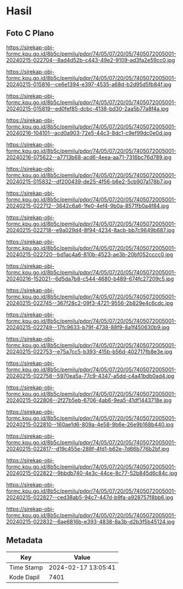 # Hasil

## Foto C Plano

https://sirekap-obj-formc.kpu.go.id/8b5c/pemilu/pdpr/74/05/07/20/05/7405072005001-20240215-022704--8ad4d52b-c443-49e2-9109-ad3fa2e59cc0.jpg

https://sirekap-obj-formc.kpu.go.id/8b5c/pemilu/pdpr/74/05/07/20/05/7405072005001-20240215-015816--ce6e1394-e397-4535-a68d-b2d95d5fb84f.jpg

https://sirekap-obj-formc.kpu.go.id/8b5c/pemilu/pdpr/74/05/07/20/05/7405072005001-20240215-015819--ed0fef85-dcbc-4138-bd30-2aa5b77a8f4a.jpg

https://sirekap-obj-formc.kpu.go.id/8b5c/pemilu/pdpr/74/05/07/20/05/7405072005001-20240216-104101--acd0a903-72e5-44c3-8dc1-c9ef99dc0e0d.jpg

https://sirekap-obj-formc.kpu.go.id/8b5c/pemilu/pdpr/74/05/07/20/05/7405072005001-20240216-075622--a7713b68-acd6-4eea-aa71-7316bc76d789.jpg

https://sirekap-obj-formc.kpu.go.id/8b5c/pemilu/pdpr/74/05/07/20/05/7405072005001-20240215-015832--df200439-de25-4f56-b6e2-5cb907a178b7.jpg

https://sirekap-obj-formc.kpu.go.id/8b5c/pemilu/pdpr/74/05/07/20/05/7405072005001-20240215-022712--3642c6a6-1fe0-4ef4-9b0a-8571fb0a4f84.jpg

https://sirekap-obj-formc.kpu.go.id/8b5c/pemilu/pdpr/74/05/07/20/05/7405072005001-20240215-022718--e9a029d4-8f94-4234-8acb-bb7c9649b687.jpg

https://sirekap-obj-formc.kpu.go.id/8b5c/pemilu/pdpr/74/05/07/20/05/7405072005001-20240215-022720--bd1ac4a6-810b-4523-ae3b-20bf052cccc0.jpg

https://sirekap-obj-formc.kpu.go.id/8b5c/pemilu/pdpr/74/05/07/20/05/7405072005001-20240216-152021--6d5da7b8-c544-4680-b489-674fc27209c5.jpg

https://sirekap-obj-formc.kpu.go.id/8b5c/pemilu/pdpr/74/05/07/20/05/7405072005001-20240215-022745--367f28c2-09f3-4721-9556-2b829e4c6cdc.jpg

https://sirekap-obj-formc.kpu.go.id/8b5c/pemilu/pdpr/74/05/07/20/05/7405072005001-20240215-022749--17fc9633-b79f-4738-88f9-8a1f450630b9.jpg

https://sirekap-obj-formc.kpu.go.id/8b5c/pemilu/pdpr/74/05/07/20/05/7405072005001-20240215-022753--e75a7cc5-b393-415b-b56d-402717fb8e3e.jpg

https://sirekap-obj-formc.kpu.go.id/8b5c/pemilu/pdpr/74/05/07/20/05/7405072005001-20240215-022758--5970ea5a-77c9-4347-a5dd-c4a41bdb0ad4.jpg

https://sirekap-obj-formc.kpu.go.id/8b5c/pemilu/pdpr/74/05/07/20/05/7405072005001-20240215-022806--2f27b5eb-6706-4ab6-9ea5-41df1443718e.jpg

https://sirekap-obj-formc.kpu.go.id/8b5c/pemilu/pdpr/74/05/07/20/05/7405072005001-20240215-022810--160ae1d6-809a-4e58-9b6e-26e9b168b440.jpg

https://sirekap-obj-formc.kpu.go.id/8b5c/pemilu/pdpr/74/05/07/20/05/7405072005001-20240215-022817--d19c455e-288f-4fd1-b62e-7d66b776b2bf.jpg

https://sirekap-obj-formc.kpu.go.id/8b5c/pemilu/pdpr/74/05/07/20/05/7405072005001-20240215-022822--9bbdb740-4e3c-44ce-8c77-52b845d6c84c.jpg

https://sirekap-obj-formc.kpu.go.id/8b5c/pemilu/pdpr/74/05/07/20/05/7405072005001-20240215-022827--ced38ab5-94c7-447d-b9fa-a928757f8bb6.jpg

https://sirekap-obj-formc.kpu.go.id/8b5c/pemilu/pdpr/74/05/07/20/05/7405072005001-20240215-022832--6ae6816b-e393-4838-8a3b-d2b3f5b45124.jpg


## Metadata

| Key        | Value               |
| ---------- | ------------------- |
| Time Stamp | 2024-02-17 13:05:41 |
| Kode Dapil | 7401                |



